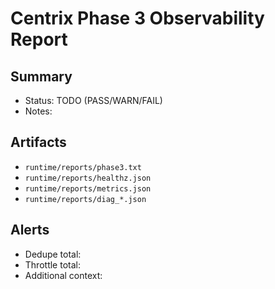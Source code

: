 # Centrix Phase 3 Observability Report

## Summary
- Status: TODO (PASS/WARN/FAIL)
- Notes: <!-- add high-level findings -->

## Artifacts
- `runtime/reports/phase3.txt`
- `runtime/reports/healthz.json`
- `runtime/reports/metrics.json`
- `runtime/reports/diag_*.json`

## Alerts
- Dedupe total: <!-- populate from alert counters -->
- Throttle total: <!-- populate from alert counters -->
- Additional context: <!-- optional -->
